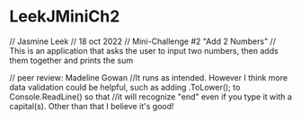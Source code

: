 # LeekJMiniCh2
// Jasmine Leek
// 18 oct 2022
// Mini-Challenge #2 "Add 2 Numbers"
// This is an application that asks the user to input two numbers, then adds them together and prints the sum

// peer review: Madeline Gowan
//It runs as intended. However I think more data validation could be helpful, such as adding .ToLower(); to Console.ReadLine() so that
//it will recognize "end" even if you type it with a capital(s). Other than that I believe it's good!

